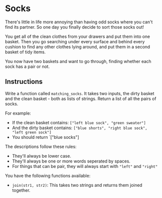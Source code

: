 # Socks

There's little in life more annoying than having odd socks where you can't find its partner.
So one day you finally decide to sort those socks out!

You get all of the clean clothes from your drawers and put them into one basket.
Then you go searching under every surface and behind every cushion to find any other clothes lying around, and put them in a second basket of tidy items.

You now have two baskets and want to go through, finding whether each sock has a pair or not.

## Instructions

Write a function called `matching_socks`.
It takes two inputs, the dirty basket and the clean basket - both as lists of strings.
Return a list of all the pairs of socks.

For example:

- If the clean basket contains: `["left blue sock", "green sweater"]`
- And the dirty basket contains: `["blue shorts", "right blue sock", "left green sock"]`
- You should return `["blue socks"]

The descriptions follow these rules:

- They'll always be lower case.
- They'll always be one or more words seperated by spaces.
- For things that can be pair, they will always start with `"left"` and `"right"`

You have the following functions available:

- `join(str1, str2)`: This takes two strings and returns them joined together.
